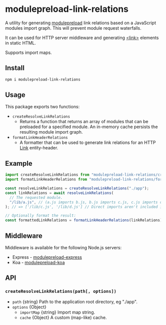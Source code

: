 # modulepreload-link-relations

A utility for generating [modulepreload](https://developer.mozilla.org/en-US/docs/Web/HTML/Attributes/rel/modulepreload) link relations based on a JavaScript modules import graph. This will prevent module request waterfalls.

It can be used for HTTP server middleware and generating [\<link\>](https://developer.mozilla.org/en-US/docs/Web/HTML/Element/link) elements in static HTML.

Supports import maps.

## Install

```sh
npm i modulepreload-link-relations
```

## Usage

This package exports two functions:

- `createResolveLinkRelations`
  - Returns a function that returns an array of modules that can be preloaded for a specified module. An in-memory cache persists the resulting module import graph.
- `formatLinkHeaderRelations`
  - A formatter that can be used to generate link relations for an HTTP [Link](https://developer.mozilla.org/en-US/docs/Web/HTTP/Headers/Link) entity-header.

## Example

```js
import createResolveLinkRelations from "modulepreload-link-relations/createResolveLinkRelations.mjs";
import formatLinkHeaderRelations from "modulepreload-link-relations/formatLinkHeaderRelations.mjs";

const resolveLinkRelations = createResolveLinkRelations("./app");
const linkRelations = await resolveLinkRelations(
  // The requested module.
  "/lib/a.js", // (a.js imports b.js, b.js imports c.js, c.js imports d.js)
); // => ['/lib/c.js', '/lib/d.js'] // Direct imports aren't included in the result.

// Optionally format the result:
const formattedLinkRelations = formatLinkHeaderRelations(linkRelations); // => </lib/c.js>; rel="modulepreload", </lib/d.js>; rel="modulepreload"
```

## Middleware

Middleware is available for the following Node.js servers:

- Express - [modulepreload-express](https://github.com/dburles/modulepreload-express)
- Koa - [modulepreload-koa](https://github.com/dburles/modulepreload-koa)

## API

### `createResolveLinkRelations(path[, options])`

- `path` {string} Path to the application root directory, eg "./app".
- `options` {Object}
  - `importMap` {string} Import map string.
  - `cache` {Object} A custom (map-like) cache.
